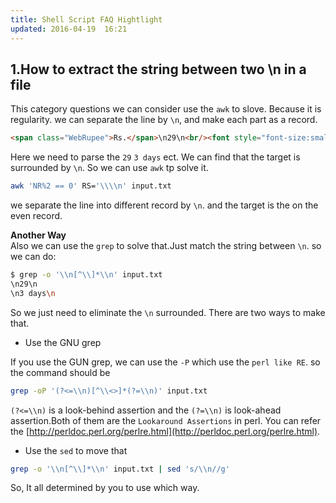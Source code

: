 ```yaml
---
title: Shell Script FAQ Hightlight
updated: 2016-04-19  16:21
---
```


## 1.How to extract the string between two \n in a file

This category questions we can consider use the `awk` to slove. Because it is regularity. we can separate the line by `\n`, and make each part as a record.

```html
<span class="WebRupee">Rs.</span>\n29\n<br/><font style="font-size:smaller;font-weight:normal">\n3 days\n</font></td>
```

Here we need to parse the `29` `3 days` ect. We can find that the target is surrounded by `\n`. So we can use `awk` tp solve it.

```bash
awk 'NR%2 == 0' RS='\\\\n' input.txt
```

we separate the line into different record by `\n`. and the target is the on the even record. 

**Another Way**   
Also we can use the `grep` to solve that.Just match the string between `\n`. so we can do:

```bash
$ grep -o '\\n[^\\]*\\n' input.txt
\n29\n
\n3 days\n
```
So we just need to eliminate the `\n` surrounded. There are two ways to make that.

+ Use the GNU grep

If you use the GUN grep, we can use the `-P` which use the `perl like RE`. so the command should be 

```bash
grep -oP '(?<=\\n)[^\\<>]*(?=\\n)' input.txt
```

`(?<=\\n)` is a look-behind assertion and the `(?=\\n)` is look-ahead assertion.Both of them are the `Lookaround Assertions` in perl.
You can refer the [http://perldoc.perl.org/perlre.html](http://perldoc.perl.org/perlre.html).


+ Use the `sed` to move that

```bash
grep -o '\\n[^\\]*\\n' input.txt | sed 's/\\n//g'
```

So, It all determined by you to use which way.





